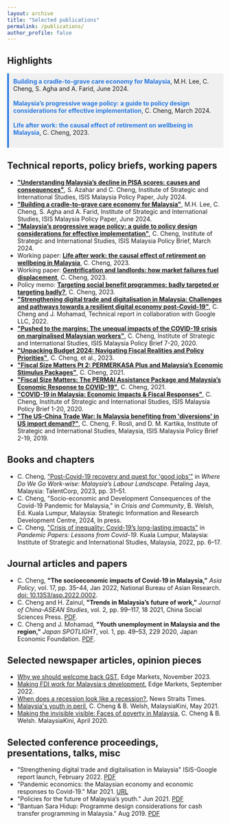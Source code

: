 ```yaml
---
layout: archive
title: "Selected publications"
permalink: /publications/
author_profile: false
---
```


<!--{% if author.googlescholar %}
  You can also find my articles on <u><a href="{{author.googlescholar}}">my Google Scholar profile</a>.</u>
{% endif %}

{% include base_path %}

{% for post in site.publications reversed %}
  {% include archive-single.html %}
{% endfor %}-->

## Highlights
<div style="background-color: #f0f0f0; padding: 10px; margin-bottom: 20px; border-left: 4px solid #2a7ae2;">
   <strong><a href="https://www.isis.org.my/2024/06/12/building-a-cradle-to-grave-care-economy-for-malaysia-2/" style="text-decoration: none; color: #2a7ae2;">Building a cradle-to-grave care economy for Malaysia</a></strong>, M.H. Lee, C. Cheng, S. Agha and A. Farid, June 2024. 
   <br><br>
  <strong><a href="https://www.isis.org.my/2024/03/25/malaysias-progressive-wage-policy/" style="text-decoration: none; color: #2a7ae2;">Malaysia’s progressive wage policy: a guide to policy design considerations for effective implementation</a></strong>, C. Cheng, March 2024. 
   <br><br>
  <strong><a href="/posts/2024/01/retirement-wellbeing-1" style="text-decoration: none; color: #2a7ae2;">Life after work: the causal effect of retirement on wellbeing in Malaysia</a></strong>, C. Cheng, 2023. 
  <br><br>
  
</div>


## Technical reports, policy briefs, working papers
- [**"Understanding Malaysia’s decline in PISA scores: causes and consequences"**](https://www.isis.org.my/2024/07/16/understanding-malaysias-decline-in-pisa-scores-causes-and-consequences/), S. Azahar and C. Cheng, Institute of Strategic and International Studies, ISIS Malaysia Policy Paper, July 2024.
- [**"Building a cradle-to-grave care economy for Malaysia"**](https://www.isis.org.my/2024/06/12/building-a-cradle-to-grave-care-economy-for-malaysia-2/), M.H. Lee, C. Cheng, S. Agha and A. Farid, Institute of Strategic and International Studies, ISIS Malaysia Policy Paper, June 2024.
- [**"Malaysia’s progressive wage policy: a guide to policy design considerations for effective implementation"**](https://www.isis.org.my/2024/03/25/malaysias-progressive-wage-policy/), C. Cheng, Institute of Strategic and International Studies, ISIS Malaysia Policy Brief, March 2024.
- Working paper: [**Life after work: the causal effect of retirement on wellbeing in Malaysia**](/posts/2024/01/retirement-wellbeing-1), C. Cheng, 2023.
- Working paper: [**Gentrification and landlords: how market failures fuel displacement**](/posts/2024/02/gentrification), C. Cheng, 2023.
- Policy memo: [**Targeting social benefit programmes: badly targeted or targeting badly?**](/posts/2024/03/targeting), C. Cheng, 2023.
- [**"Strengthening digital trade and digitalisation in Malaysia: Challenges and pathways towards a resilient digital economy post-Covid-19"**](https://www.isis.org.my/2022/02/24/strengthening-digital-trade-and-digitalisation-in-malaysia-2/), C. Cheng and J. Mohamad, Technical report in collaboration with Google LLC, 2022.
- [**"Pushed to the margins: The unequal impacts of the COVID-19 crisis on marginalised Malaysian workers"**](https://www.isis.org.my/2020/11/30/pushed-to-the-margins-the-unequal-impacts-of-the-covid-19-crisis-on-marginalised-malaysian-workers/), C. Cheng, Institute of Strategic and International Studies, ISIS Malaysia Policy Brief 7-20, 2020.
- [**"Unpacking Budget 2024: Navigating Fiscal Realities and Policy Priorities"**](https://www.isis.org.my/2023/10/26/unpacking-budget-2024-navigating-fiscal-realities-and-policy-priorities/), C. Cheng, et al., 2023.
- [**"Fiscal Size Matters Pt 2: PERMERKASA Plus and Malaysia’s Economic Stimulus Packages"**](https://www.isis.org.my/2021/06/01/fiscal-size-matters-pt-2-permerkasa-plus-and-malaysias-economic-stimulus-packages/), C. Cheng, 2021.
- [**"Fiscal Size Matters: The PERMAI Assistance Package and Malaysia’s Economic Response to COVID-19"**](https://www.isis.org.my/2021/01/20/fiscal-size-matters-the-permai-assistance-package-and-malaysias-economic-response-to-covid-19/), C. Cheng, 2021.
- [**"COVID-19 in Malaysia: Economic Impacts & Fiscal Responses"**](https://www.isis.org.my/2020/03/26/covid-19-in-malaysia-economic-impacts-fiscal-responses/), C. Cheng, Institute of Strategic and International Studies, ISIS Malaysia Policy Brief 1-20, 2020.
- [**"The US-China Trade War: Is Malaysia benefiting from 'diversions' in US import demand?"**](https://www.isis.org.my/wp-content/uploads/2019/10/POLICY-BRIEF_REV01.pdf), C. Cheng, F. Rosli, and D. M. Kartika, Institute of Strategic and International Studies, Malaysia, ISIS Malaysia Policy Brief 2-19, 2019.



## Books and chapters
- C. Cheng, ["Post-Covid-19 recovery and quest for 'good jobs'"](https://www.isis.org.my/2023/11/01/where-do-we-go-workwise-malaysias-labour-landscape-introduction/) in *Where Do We Go Work-wise: Malaysia’s Labour Landscape*. Petaling Jaya, Malaysia: TalentCorp, 2023, pp. 31–51.
- C. Cheng, "Socio-economic and Development Consequences of the Covid-19 Pandemic for Malaysia," in *Crisis and Community*, B. Welsh, Ed. Kuala Lumpur, Malaysia: Strategic Information and Research Development Centre, 2024, In press.
- C. Cheng, ["Crisis of inequality: Covid-19’s long-lasting impacts"](https://www.isis.org.my/2022/04/20/crisis-of-inequality-covid-19s-long-lasting-economic-impacts/) in *Pandemic Papers: Lessons from Covid-19*. Kuala Lumpur, Malaysia: Institute of Strategic and International Studies, Malaysia, 2022, pp. 6–17.

## Journal articles and papers
- C. Cheng, **"The socioeconomic impacts of Covid-19 in Malaysia,"** *Asia Policy*, vol. 17, pp. 35–44, Jan 2022, National Bureau of Asian Research. [doi: 10.1353/asp.2022.0002](https://doi.org/10.1353/asp.2022.0002).
- C. Cheng and H. Zainul, **"Trends in Malaysia’s future of work,"** *Journal of China-ASEAN Studies*, vol. 2, pp. 99–117, 18 2021, China Social Sciences Press. [PDF](https://www.isis.org.my/wp-content/uploads/2022/01/China-ASEAN-Studies-Volume2-2021.pdf).
- C. Cheng and J. Mohamad, **"Youth unemployment in Malaysia and the region,"** *Japan SPOTLIGHT*, vol. 1, pp. 49–53, 229 2020, Japan Economic Foundation. [PDF](https://www.jef.or.jp/journal/pdf/229th_Special_Article.pdf).

## Selected newspaper articles, opinion pieces
- [Why we should welcome back GST](https://www.isis.org.my/2023/10/02/why-we-should-welcome-back-gst/), Edge Markets, November 2023.
- [Making FDI work for Malaysia;s development](https://www.isis.org.my/2022/09/10/making-trade-investment-work-for-malaysia/), Edge Markets, September 2022.
- [When does a recession look like a recession?](https://www.isis.org.my/2021/04/20/when-does-a-recession-look-like-a-recession/), News Straits Times.
- [Malaysia's youth in peril](https://www.isis.org.my/2021/05/01/malaysias-youth-in-peril/), C. Cheng & B. Welsh, MalaysiaKini, May 2021.
- [Making the invisible visible: Faces of poverty in Malaysia](https://www.isis.org.my/2020/04/05/making-the-invisible-visible-faces-of-poverty-in-malaysia/), C. Cheng & B. Welsh. MalaysiaKini, April 2020.


## Selected conference proceedings, presentations, talks, misc
- "Strengthening digital trade and digitalisation in Malaysia" ISIS-Google report launch, February 2022. [PDF](https://www.isis.org.my/wp-content/uploads/2022/02/ISIS-Google-digital-trade-report-summary-presentation.pdf)
- "Pandemic economics: the Malaysian economy and economic responses to Covid-19." Mar 2021. [URL](https://www.isis.org.my/wp-content/uploads/2021/03/SIRIM-presentation.pdf)
- "Policies for the future of Malaysia’s youth." Jun 2021. [PDF](https://www.isis.org.my/wp-content/uploads/2021/06/Policies-for-the-future-of-Malaysias-youth-Calvin-Cheng.pdf)
- "Bantuan Sara Hidup: Programme design considerations for cash transfer programming in Malaysia." Aug 2019. [PDF](https://www.isis.org.my/wp-content/uploads/2021/06/Policies-for-the-future-of-Malaysias-youth-Calvin-Cheng.pdf)